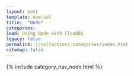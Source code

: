 ```yaml
---
layout: post
template: one-col
title:  "Node"
categories:
lead: Using Node with Cloud66
legacy: false
permalink: /:collection/:categories/index.html
sitemap: false
---
```

{% include category_nav_node.html %}
